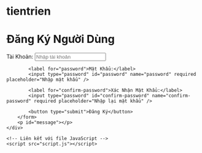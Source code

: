 # tientrien
<!DOCTYPE html>
<html lang="vi">
<head>
    <meta charset="UTF-8">
    <meta name="viewport" content="width=device-width, initial-scale=1.0">
    <title>Đăng Ký Người Dùng</title>
    <!-- Liên kết với file CSS -->
    <link rel="stylesheet" href="styles.css">
</head>
<body>
    <div class="container">
        <h1>Đăng Ký Người Dùng</h1>
        <!-- Form đăng ký -->
        <form id="registration-form">
            <label for="username">Tài Khoản:</label>
            <input type="text" id="username" name="username" required placeholder="Nhập tài khoản" />
            
            <label for="password">Mật Khẩu:</label>
            <input type="password" id="password" name="password" required placeholder="Nhập mật khẩu" />

            <label for="confirm-password">Xác Nhận Mật Khẩu:</label>
            <input type="password" id="confirm-password" name="confirm-password" required placeholder="Nhập lại mật khẩu" />

            <button type="submit">Đăng Ký</button>
        </form>
        <p id="message"></p>
    </div>

    <!-- Liên kết với file JavaScript -->
    <script src="script.js"></script>
</body>
</html>
